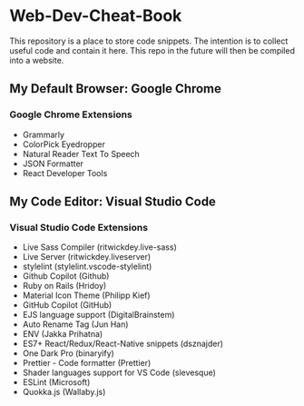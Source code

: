 # Web-Dev-Cheat-Book

This repository is a place to store code snippets. The intention is to collect useful code and contain it here. This repo in the future will then be compiled into a website.

## My Default Browser: Google Chrome

### Google Chrome Extensions
- Grammarly
- ColorPick Eyedropper
- Natural Reader Text To Speech
- JSON Formatter
- React Developer Tools

## My Code Editor: Visual Studio Code

### Visual Studio Code Extensions
- Live Sass Compiler (ritwickdey.live-sass)
- Live Server (ritwickdey.liveserver)
- stylelint (stylelint.vscode-stylelint)
- Github Copilot (Github)
- Ruby on Rails (Hridoy)
- Material Icon Theme (Philipp Kief)
- GitHub Copilot (GitHub)
- EJS language support (DigitalBrainstem)
- Auto Rename Tag (Jun Han)
- ENV (Jakka Prihatna)
- ES7+ React/Redux/React-Native snippets (dsznajder)
- One Dark Pro (binaryify)
- Prettier - Code formatter (Prettier)
- Shader languages support for VS Code (slevesque)
- ESLint (Microsoft)
- Quokka.js (Wallaby.js)
